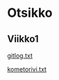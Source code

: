 # Otsikko #

## Viikko1 ##

[gitlog.txt](https://github.com/lehtoneo/ot-harjoitustyo/blob/master/laskarit/viikko1/gitlog.txt)

[kometorivi.txt](https://github.com/lehtoneo/ot-harjoitustyo/blob/master/laskarit/viikko1/komentorivi.txt)

